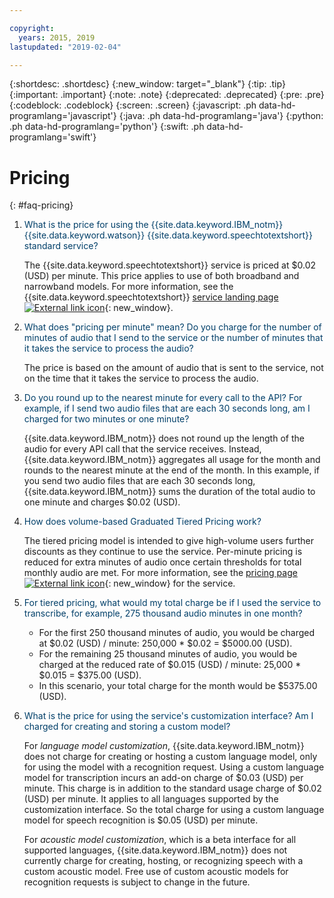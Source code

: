 ```yaml
---

copyright:
  years: 2015, 2019
lastupdated: "2019-02-04"

---
```


{:shortdesc: .shortdesc}
{:new_window: target="_blank"}
{:tip: .tip}
{:important: .important}
{:note: .note}
{:deprecated: .deprecated}
{:pre: .pre}
{:codeblock: .codeblock}
{:screen: .screen}
{:javascript: .ph data-hd-programlang='javascript'}
{:java: .ph data-hd-programlang='java'}
{:python: .ph data-hd-programlang='python'}
{:swift: .ph data-hd-programlang='swift'}

# Pricing
{: #faq-pricing}

1.  <span style="color:#003F69">What is the price for using the {{site.data.keyword.IBM_notm}} {{site.data.keyword.watson}} {{site.data.keyword.speechtotextshort}} standard service?</span>

    The {{site.data.keyword.speechtotextshort}} service is priced at $0.02 (USD) per minute. This price applies to use of both broadband and narrowband models. For more information, see the {{site.data.keyword.speechtotextshort}} [service landing page ![External link icon](../../icons/launch-glyph.svg "External link icon")](https://www.ibm.com/watson/developercloud/speech-to-text.html#pricing-block){: new_window}.

1.  <span style="color:#003F69">What does "pricing per minute" mean? Do you charge for the number of minutes of audio that I send to the service or the number of minutes that it takes the service to process the audio?</span>

    The price is based on the amount of audio that is sent to the service, not on the time that it takes the service to process the audio.

1.  <span style="color:#003F69">Do you round up to the nearest minute for every call to the API? For example, if I send two audio files that are each 30 seconds long, am I charged for two minutes or one minute?</span>

    {{site.data.keyword.IBM_notm}} does not round up the length of the audio for every API call that the service receives. Instead, {{site.data.keyword.IBM_notm}} aggregates all usage for the month and rounds to the nearest minute at the end of the month. In this example, if you send two audio files that are each 30 seconds long, {{site.data.keyword.IBM_notm}} sums the duration of the total audio to one minute and charges $0.02 (USD).

1.  <span id="graduated" style="color:#003F69">How does volume-based Graduated Tiered Pricing work?</span>

    The tiered pricing model is intended to give high-volume users further discounts as they continue to use the service. Per-minute pricing is reduced for extra minutes of audio once certain thresholds for total monthly audio are met. For more information, see the [pricing page ![External link icon](../../icons/launch-glyph.svg "External link icon")](https://{DomainName}/catalog/services/speech-to-text){: new_window} for the service.

1.  <span style="color:#003F69">For tiered pricing, what would my total charge be if I used the service to transcribe, for example, 275 thousand audio minutes in one month?</span>

    -   For the first 250 thousand minutes of audio, you would be charged at $0.02 (USD) / minute: 250,000 * $0.02 = $5000.00 (USD).
    -   For the remaining 25 thousand minutes of audio, you would be charged at the reduced rate of $0.015 (USD) / minute: 25,000 * $0.015 = $375.00 (USD).
    -   In this scenario, your total charge for the month would be $5375.00 (USD).

1.  <span style="color:#003F69">What is the price for using the service's customization interface? Am I charged for creating and storing a custom model?</span>

    For *language model customization*, {{site.data.keyword.IBM_notm}} does not charge for creating or hosting a custom language model, only for using the model with a recognition request. Using a custom language model for transcription incurs an add-on charge of $0.03 (USD) per minute. This charge is in addition to the standard usage charge of $0.02 (USD) per minute. It applies to all languages supported by the customization interface. So the total charge for using a custom language model for speech recognition is $0.05 (USD) per minute.

    For *acoustic model customization*, which is a beta interface for all supported languages, {{site.data.keyword.IBM_notm}} does not currently charge for creating, hosting, or recognizing speech with a custom acoustic model. Free use of custom acoustic models for recognition requests is subject to change in the future.
